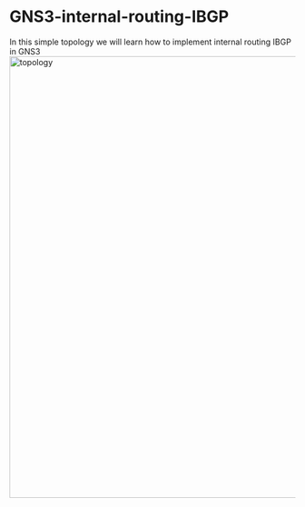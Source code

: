 # GNS3-internal-routing-IBGP
In this simple topology we will learn how to implement internal routing IBGP in GNS3
<img width="779" alt="topology" src="https://github.com/haider1122-pgc/GNS3-internal-routing-IBGP/assets/70263008/574941e9-263a-4b5d-b66c-89dd51cf6013">
